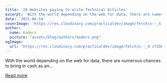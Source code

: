 ```yaml
---
title: '28 Websites paying to write Technical Articles'
excerpt: 'With the world depending on the web for data, there are numerous chances to bring in cash as an...'
date: '2021-06-14'
coverImage: 'https://res.cloudinary.com/practicaldev/image/fetch/s--_X-vfZUL--/c_imagga_scale,f_auto,fl_progressive,h_420,q_66,w_1000/https://dev-to-uploads.s3.amazonaws.com/uploads/articles/3b9a82fb2gol0d4qm52r.gif'
author:
  name: Koders
  picture: "assets/blog/authors/koders.png"
ogImage:
  url: 'https://res.cloudinary.com/practicaldev/image/fetch/s--_X-vfZUL--/c_imagga_scale,f_auto,fl_progressive,h_420,q_66,w_1000/https://dev-to-uploads.s3.amazonaws.com/uploads/articles/3b9a82fb2gol0d4qm52r.gif'
---
```


With the world depending on the web for data, there are numerous chances to bring in cash as an...

[Read more](https://dev.to/codinglistsdev/28-websites-paying-to-write-technical-articles-4a31)
